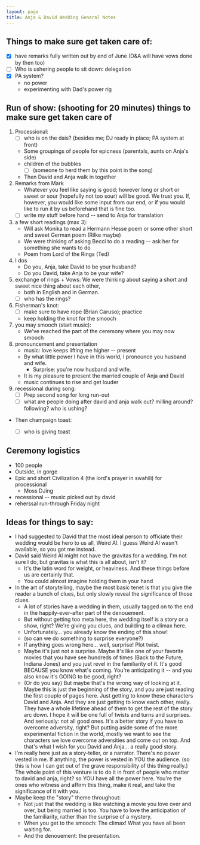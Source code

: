 ```yaml
---
layout: page
title: Anja & David Wedding General Notes
---
```




## Things to make sure get taken care of:
* [X] have remarks fully written out by end of June (D&A will have vows done by then too)
* [ ] Who is ushering people to sit down: delegation
* [X] PA system?
	* no power
	* experimenting with Dad's power rig

## Run of show: (shooting for 20 minutes) things to make sure get taken care of
1. Processional:
	* [ ] who is on the dais? (besides me; DJ ready in place; PA system at front)
	* Some groupings of people for epicness (parentals, aunts on Anja's side)
	* children of the bubbles 
		* [ ] (someone to herd them by this point in the song)
	* Then David and Anja walk in together
2. Remarks from Mark
	* Whatever you feel like saying is good; however long or short or sweet or sour (hopefully not too sour) will be good. We trust you. If, however, you would like some input from our end, or if you would like to run it by us beforehand that is fine too. 
	* [ ] write my stuff before hand -- send to Anja for translation
3. a few short readings (max 3):
	* Will ask Monika to read a Hermann Hesse poem or some other short and sweet German poem (Rilke maybe) 
	* We were thinking of asking Becci to do a reading -- ask her for something she wants to do
	* Poem from Lord of the Rings (Ted) 
4. I dos
	* Do you, Anja, take David to be your husband?
	* Do you David, take Anja to be your wife?
5. exchange of rings + Vows: We were thinking about saying a short and sweet nice thing about each other, 
	* both in English and in German.
	* [ ] who has the rings?
6. Fisherman's knot:
	* [ ] make sure to have rope (Brian Caruso); practice 
	* keep holding the knot for the smooch
7. you may smooch (start music):
	* We've reached the part of the ceremony where you may now smooch
8. pronouncement and presentation
	* music: love keeps lifting me higher -- present
	* By what little power I have in this world, I pronounce you husband and wife.
		* Surprise: you're now husband and wife.
	* It is my pleasure to present the married couple of Anja and David
	* music continues to rise and get louder
9. recessional during song:
	* [ ] Prep second song for long run-out
	* [ ] what are people doing after david and anja walk out? milling around? following? who is ushing?

* Then champaign toast:
	* [ ] who is giving toast


## Ceremony logistics
* 100 people
* Outside, in gorge
* Epic and short Civilization 4 (the lord's prayer in swahili) for processional
	* Moss DJing 
* recessional -- music picked out by david
* reherssal run-through Friday night

## Ideas for things to say:
* I had suggested to David that the most ideal person to officiate their wedding would be hero to us all, Weird Al. I guess Weird Al wasn't available, so you got me instead.
* David said Weird Al might not have the gravitas for a wedding. I'm not sure I do, but gravitas is what this is all about, isn't it?
	* It's the latin word for weight, or heaviness. And these things before us are certainly that.
	* You could almost imagine holding them in your hand
* In the art of storytelling, maybe the most basic tenet is that you give the reader a bunch of clues, but only slowly reveal the significance of those clues.
	* A lot of stories have a wedding in them, usually tagged on to the end in the happily-ever-after part of the denouement.
	* But without getting too meta here, the wedding itself is a story or a show, right? We're giving you clues, and building to a climax here.
	* Unfortunately... you already know the ending of this show!
	* (so can we do something to surprise everyone?)
	* If anything goes wrong here... well, surprise! Plot twist.
	* Maybe it's just not a surprise. Maybe it's like one of your favorite movies that you have see hundreds of times (Back to the Future, Indiana Jones) and you just revel in the familiarity of it. It's good BECAUSE you know what's coming. You're anticipating it -- and you also know it's GOING to be good, right?
	* (Or do you say) But maybe that's the wrong way of looking at it. Maybe this is just the beginning of the story, and you are just reading the first couple of pages here. Just getting to know these characters David and Anja. And they are just getting to know each other, really. They have a whole lifetime ahead of them to get the rest of the story arc down. I hope it will be one full of twists and turns and surprises. And seriously: not all good ones. It's a better story if you have to overcome adversity, right? But putting aside some of the more experimental fiction in the world, mostly we want to see the characters we love overcome adversities and come out on top. And that's what I wish for you David and Anja... a really good story.
* I'm really here just as a story-teller, or a narrator. There's no power vested in me. If anything, the power is vested in YOU the audience. (so this is how I can get out of the grave responsibility of this thing really.) The whole point of this venture is to do it in front of people who matter to david and anja, right? so YOU have all the power here. You're the ones who witness and affirm this thing, make it real, and take the significance of it with you.
* Maybe keep the "story" theme throughout:
	* Not just that the wedding is like watching a movie you love over and over, but being married is too. You have to love the anticipation of the familiarity, rather than the surprise of a mystery.
	* When you get to the smooch: The climax! What you have all been waiting for.
	* And the denouement: the presentation.






